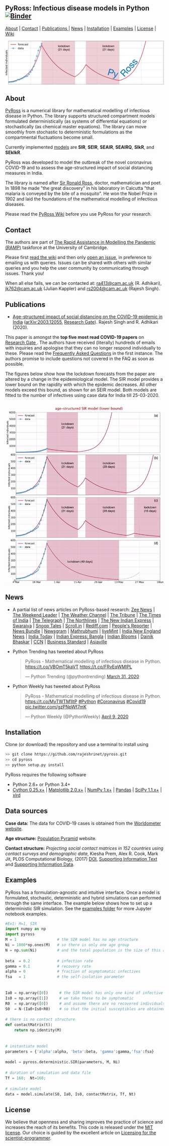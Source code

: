 ## PyRoss: Infectious disease models in Python [![Binder](https://mybinder.org/badge.svg)](https://mybinder.org/v2/gh/rajeshrinet/pyross/master?filepath=examples)

[About](#about) | [Contact](#contact) | [Publications ](#publications) | [News](#news) | [Installation](#installation) | [Examples](#examples) | [License](#license) | [Wiki](https://github.com/rajeshrinet/pyross/wiki)

![Imagel](examples/banner.png)

## About

[PyRoss](https://gitlab.com/rajeshrinet/pyross) is a numerical library for mathematical modelling of infectious disease in Python. The library supports structured compartment models formulated deterministically (as systems of differential equations) or stochastically (as chemical master equations). The library can move smoothly from stochastic to deterministic formulations as the compartmental fluctuations become small. 

Currently implemented [models](https://github.com/rajeshrinet/pyross/blob/master/docs/models.pdf) are  **SIR**, **SEIR**, **SEAIR**, **SEAIRQ**, **SIkR**, and **SEkIkR**.

PyRoss was developed to model the outbreak of the novel coronavirus COVID-19 and to assess the age-structured impact of social distancing measures in India. 

The library is named after [Sir Ronald Ross](https://en.wikipedia.org/wiki/Ronald_Ross), doctor, mathematician and poet. In 1898 he made "the great discovery" in his laboratory in Calcutta "that malaria is conveyed by the bite of a mosquito".  He won the Nobel Prize in 1902 and laid the foundations of the mathematical modelling of infectious diseases. 

Please read the [PyRoss Wiki](https://github.com/rajeshrinet/pyross/wiki/) before you use PyRoss for your research. 


## Contact

The authors are part of [The Rapid Assistance in Modelling the Pandemic (RAMP)](https://royalsociety.org/news/2020/03/urgent-call-epidemic-modelling/) taskforce at the University of Cambridge. 

Please first [read the wiki](https://github.com/rajeshrinet/pyross/wiki) and  then only [open an issue](https://github.com/rajeshrinet/pyross/issues), in preference to emailing us with queries. Issues can be shared with others with similar queries and you help the user community by communicating through issues. Thank you!

When all else fails, we can be contacted at: ra413@cam.ac.uk (R. Adhikari), jk762@cam.ac.uk (Julian Kappler) and rs2004@cam.ac.uk (Rajesh Singh).

## Publications

* [Age-structured impact of social distancing on the COVID-19 epidemic in India](https://github.com/rajeshrinet/pyross/blob/master/draft/covid19.pdf) ([arXiv:2003.12055](https://arxiv.org/abs/2003.12055), [Research Gate](https://www.researchgate.net/publication/340209224_Age-structured_impact_of_social_distancing_on_the_COVID-19_epidemic_in_India_Updates_at_httpsgithubcomrajeshrinetpyrossa)). Rajesh Singh and R. Adhikari (2020). 

This paper is amongst the  **top five most read COVID-19 papers** on [Research Gate 
](https://www.researchgate.net/community/COVID-19). The authors have received (literally) hundreds of emails with inquiries and apologise that they can no longer respond individually to these. Please read the [Frequently Asked Questions](https://github.com/rajeshrinet/pyross/wiki/FAQ-on-COVID-19-India-paper) in the first instance. The authors promise to include questions not covered in the FAQ as soon as possible. 

The figures below show how the lockdown forecasts from the paper are altered by a change in the epidemiological model. The SIR model provides a lower bound on the rapidity with which the epidemic decreases. All other models exceed this bound, as shown for an SEIR model. Both models are fitted to the 
number of infectives using case data for India till 25-03-2020. 

![SIR and SEIR](draft/sir-seir.gif)


## News


* A partial list of news articles on PyRoss-based research:  [Zee News](https://zeenews.india.com/india/3-week-coronavirus-covid-19-lockdown-not-enough-sustained-periods-of-shutdown-with-periodic-relaxation-will-work-research-2272313.html) |  [The Weekend Leader](http://www.theweekendleader.com/Headlines/54963/49-day-lockdown-necessary-to-stop-covid-19-resurgence-in-india-study.html) | [The Weather Channel](https://weather.com/en-IN/india/coronavirus/news/2020-03-29-india-needs-49-day-lockdown-prevent-resurgence-covid-19-study) | [The Tribune](https://www.tribuneindia.com/news/49-day-lockdown-necessary-to-stop-coronavirus-resurgence-in-india-study-62790) | [The Times of India](https://timesofindia.indiatimes.com/readersblog/viewofac/a-hard-headed-look-can-india-fight-covid-19-only-through-lock-down-for-how-long-11163/) | [The Telegraph](https://www.telegraphindia.com/india/coronavirus-outbreak-a-case-for-evidence-based-lockdowns-after-april-14/cid/1760155) | [The Northlines](http://www.thenorthlines.com/21-day-covid-19-lockdown-not-enough-sustained-shutdown-with-periodic-relaxation-will-work-research/) | [The New Indian Express](https://www.newindianexpress.com/nation/2020/mar/28/21-day-lockdown-not-enough-to-contain-coronavirus-outbreak-study-2122803.html) |  [Swarajya](https://swarajyamag.com/insta/49-day-lockdown-required-to-prevent-return-of-covid-19-in-india-cambridge-university-study-suggests) | [Snoop Tales](https://snooptales.com/2020/03/30/coronavirus-lockdown-cambridge-model-predicts-what-india-needs-to-contain-covid-19-spread/) | [Scroll.in](https://scroll.in/article/958277/the-political-fix-will-covid-19-crisis-slow-down-modis-centralising-tendencies) | [Rediff.com](https://www.rediff.com/news/interview/coronavirus-in-india-india-may-need-a-49-day-lockdown/20200409.htm) | [People's Reporter](https://www.peoplesreporter.in/science-technology/5801-minimum-49-days-lockdown-necessary-to-prevent-covid-19-says-cambridge-researcher.html) | [News Bundle](https://newsbunddle.com/%E0%A4%95%E0%A5%8B%E0%A4%B0%E0%A5%8B%E0%A4%A8%E0%A4%BE%E0%A4%B5%E0%A4%BE%E0%A4%AF%E0%A4%B0%E0%A4%B8-%E0%A4%B2%E0%A5%89%E0%A4%95%E0%A4%A1%E0%A4%BE%E0%A4%89%E0%A4%A8-%E0%A4%95%E0%A5%88%E0%A4%AE/) | [Newsgram](https://www.newsgram.com/49-day-national-lockdown-prevent-coronavirus-resurgence-india) |  [Mathrubhumi](https://www.mathrubhumi.com/news/india/49-day-lockdown-necessary-to-stop-coronavirus-resurgence-in-india-study-1.4652600)  | [liveMint](https://www.livemint.com/news/india/49-day-lockdown-necessary-to-stop-coronavirus-resurgence-in-india-study-11585473979844.html) |  [India New England News](https://indianewengland.com/2020/03/49-day-lockdown-necessary-to-stop-covid-19-resurgence-in-india-study/) | [India Today](https://www.indiatoday.in/india/story/coronavirus-lockdown-india-cambridge-mathematical-model-extension-1661321-2020-03-30) | [Indian Express: Bangla](https://bengali.indianexpress.com/opinion/21-days-lock-down-not-enough-exponential-curve-research-206782/) | [Indian Blooms](https://indiablooms.com/health-details/H/5782/india-needs-49-day-lockdown-to-combat-covid-19-cambridge-study.html) | [Dainik Bhaskar](https://f87kg.app.goo.gl/epaper) | [CCN](https://www.ccn.com/indias-total-coronavirus-lockdown-isnt-enough-and-its-faltering/) | [Business Standard](https://www.business-standard.com/article/current-affairs/49-day-lockdown-necessary-to-stop-coronavirus-resurgence-in-india-study-120032900487_1.html) | [Asiaville](https://www.asiavillenews.com/article/experts-on-whether-india-will-flatten-covid-19-curve-effectively-37658)

* Python Trending has tweeted about PyRoss <blockquote class="twitter-tweet"><p lang="en" dir="ltr">PyRoss - Mathematical modelling of infectious disease in Python. <a href="https://t.co/VBOmT5kaVT">https://t.co/VBOmT5kaVT</a> <a href="https://t.co/FRvEqWMlPL">https://t.co/FRvEqWMlPL</a></p>&mdash; Python Trending (@pythontrending) <a href="https://twitter.com/pythontrending/status/1244918005731033088?ref_src=twsrc%5Etfw">March 31, 2020</a></blockquote>  


* Python Weekly has tweeted about PyRoss <blockquote class="twitter-tweet"><p lang="en" dir="ltr">PyRoss - Mathematical modelling of infectious disease in Python. <a href="https://t.co/MyTWTM1ItP">https://t.co/MyTWTM1ItP</a> <a href="https://twitter.com/hashtag/Python?src=hash&amp;ref_src=twsrc%5Etfw">#Python</a> <a href="https://twitter.com/hashtag/Coronavirus?src=hash&amp;ref_src=twsrc%5Etfw">#Coronavirus</a> <a href="https://twitter.com/hashtag/Covid19?src=hash&amp;ref_src=twsrc%5Etfw">#Covid19</a> <a href="https://t.co/gzPNpWf7mK">pic.twitter.com/gzPNpWf7mK</a></p>&mdash; Python Weekly (@PythonWeekly) <a href="https://twitter.com/PythonWeekly/status/1248324915788492807?ref_src=twsrc%5Etfw">April 9, 2020</a></blockquote>



## Installation
Clone (or download) the repository and use a terminal to install using 

```bash
>> git clone https://github.com/rajeshrinet/pyross.git
>> cd pyross
>> python setup.py install
```

PyRoss requires the following software 

- Python 2.6+ or Python 3.4+
- [Cython 0.25.x+](http://docs.cython.org/en/latest/index.html) |  [Matplotlib 2.0.x+](https://matplotlib.org) | [NumPy 1.x+](http://www.numpy.org) |  [Pandas](https://pandas.pydata.org/) | [SciPy 1.1.x+](https://www.scipy.org/) | [xlrd](https://xlrd.readthedocs.io/en/latest/)

## Data sources

**Case data:** The data for COVID-19 cases is obtained from the [Worldometer website](https://www.worldometers.info/coronavirus).

**Age structure:** [Population Pyramid](https://www.populationpyramid.net/) website. 

**Contact structure:** *Projecting social contact matrices in 152 countries using contact surveys and demographic data*, Kiesha Prem, Alex R. Cook, Mark Jit, PLOS Computational Biology, (2017) [DOI]( https://doi.org/10.1371/journal.pcbi.1005697), [Supporting Information Text](https://doi.org/10.1371/journal.pcbi.1005697.s001)  and [Supporting Information Data](https://doi.org/10.1371/journal.pcbi.1005697.s001).


## Examples

PyRoss has a formulation-agnostic and  intuitive interface. Once a model is formulated, stochastic, deterministic and hybrid simulations can performed through the same interface. The example below shows how to set up a deterministic SIR simulation. See the [examples folder](https://github.com/rajeshrinet/pyross/tree/master/examples) for more Jupyter notebook examples.

```Python
#Ex1: M=1, SIR
import numpy as np
import pyross
M = 1                  # the SIR model has no age structure
Ni = 1000*np.ones(M)   # so there is only one age group 
N = np.sum(Ni)         # and the total population is the size of this age group

beta  = 0.2            # infection rate 
gamma = 0.1            # recovery rate 
alpha = 0              # fraction of asymptomatic infectives 
fsa   = 1              # the self-isolation parameter 


Ia0 = np.array([0])     # the SIR model has only one kind of infective 
Is0 = np.array([1])     # we take these to be symptomatic 
R0  = np.array([0])     # and assume there are no recovered individuals initially 
S0  = N-(Ia0+Is0+R0)    # so that the initial susceptibles are obtained from S + Ia + Is + R = N

# there is no contact structure
def contactMatrix(t):   
    return np.identity(M) 


# instantiate model
parameters = {'alpha':alpha, 'beta':beta, 'gamma':gamma,'fsa':fsa}

model = pyross.deterministic.SIR(parameters, M, Ni)

# duration of simulation and data file
Tf = 160;  Nt=160; 

# simulate model
data = model.simulate(S0, Ia0, Is0, contactMatrix, Tf, Nt)
```


## License
We believe that openness and sharing improves the practice of science and increases the reach of its benefits. This code is released under the [MIT license](http://opensource.org/licenses/MIT). Our choice is guided by the excellent article on [Licensing for the scientist-programmer](http://www.ploscompbiol.org/article/info%3Adoi%2F10.1371%2Fjournal.pcbi.1002598). 
